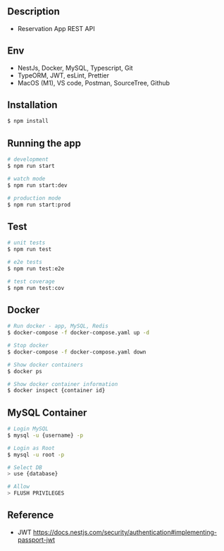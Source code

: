 ## Description

- Reservation App REST API

## Env

- NestJs, Docker, MySQL, Typescript, Git
- TypeORM, JWT, esLint, Prettier
- MacOS (M1), VS code, Postman, SourceTree, Github

## Installation

```bash
$ npm install
```

## Running the app

```bash
# development
$ npm run start

# watch mode
$ npm run start:dev

# production mode
$ npm run start:prod
```

## Test

```bash
# unit tests
$ npm run test

# e2e tests
$ npm run test:e2e

# test coverage
$ npm run test:cov
```

## Docker

```bash
# Run docker - app, MySQL, Redis
$ docker-compose -f docker-compose.yaml up -d

# Stop docker
$ docker-compose -f docker-compose.yaml down

# Show docker containers
$ docker ps

# Show docker container information
$ docker inspect {container id}
```

## MySQL Container

```bash
# Login MySQL
$ mysql -u {username} -p

# Login as Root
$ mysql -u root -p

# Select DB
> use {database}

# Allow
> FLUSH PRIVILEGES
```

## Reference

- JWT
  https://docs.nestjs.com/security/authentication#implementing-passport-jwt
